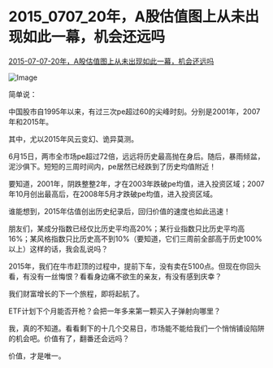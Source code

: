 # 2015_0707_20年，A股估值图上从未出现如此一幕，机会还远吗



[2015-07-07-20年，A股估值图上从未出现如此一幕，机会还远吗](https://mp.weixin.qq.com/s/HBp0jHpxMD7FW9-5UGO0IA)





![Image](http://mmbiz.qpic.cn/mmbiz/SEPick5M9xjNR5P5IFiadYeOc7lKFvsYLIX9nPlvrdB5ZRiaMOns9yuzBGsED2J1NReKO5POA05HPZziaS3ibVUtF8w/640?wx_fmt=jpeg&tp=webp&wxfrom=5&wx_lazy=1&wx_co=1)





简单说：

中国股市自1995年以来，有过三次pe超过60的尖峰时刻。分别是2001年，2007年和2015年。

其中，尤以2015年风云变幻、诡异莫测。

6月15日，两市全市场pe超过72倍，远远将历史最高抛在身后。随后，暴雨倾盆，泥沙俱下。短短的三周时间内，pe居然已经跌到了历史均值附近！

要知道，2001年，阴跌整整2年，才在2003年跌破pe均值，进入投资区域；2007年10月创出最高后，在2008年5月才跌破pe均值，进入投资区域。

谁能想到，2015年估值创出历史纪录后，回归价值的速度也如此迅速！

朋友们，某成分指数已经仅比历史平均高20%；某行业指数只比历史平均高16%；某风格指数只比历史高不到10%（要知道，它们三周前全部高于历史100%以上）这样的话，我会乱说吗？


2015年，我们在牛市赶顶的过程中，提前下车，没有卖在5100点。但现在你回头看，有没有一丝悔恨？看看身边痛不欲生的亲友，有没有感到庆幸？




我们财富增长的下一个旅程，即将起航了。





ETF计划下个月能否开枪？会把一年多来第一颗买入子弹射向哪里？


我，真的不知道。看看剩下的十几个交易日，市场能不能给我们一个悄悄铺设陷阱的机会吧。价值有了，翻番还会远吗？


价值，才是唯一。